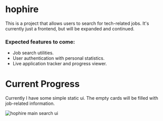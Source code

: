 # hophire

This is a project that allows users to search for tech-related jobs. It's currently just a frontend, but will be expanded and continued.

### Expected features to come:
* Job search utilities.
* User authentication with personal statistics.
* Live application tracker and progress viewer.

# Current Progress

Currently I have some simple static ui. The empty cards will be filled with job-related information.

![hophire main search ui](https://media.discordapp.net/attachments/1279540253643771917/1374908237626736700/image.png?ex=682fc294&is=682e7114&hm=5a809ad6b38481988eda2eb991241474d503d797fa684d60338a0150c0ee39ce&=&format=webp&quality=lossless&width=1050&height=531)
